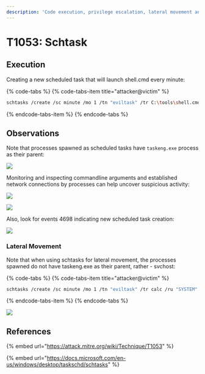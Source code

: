 ```yaml
---
description: 'Code execution, privilege escalation, lateral movement and persitence.'
---
```


# T1053: Schtask

## Execution

Creating a new scheduled task that will launch shell.cmd every minute:

{% code-tabs %}
{% code-tabs-item title="attacker@victim" %}
```bash
schtasks /create /sc minute /mo 1 /tn "eviltask" /tr C:\tools\shell.cmd /ru "SYSTEM"
```
{% endcode-tabs-item %}
{% endcode-tabs %}

## Observations

Note that processes spawned as scheduled tasks have `taskeng.exe` process as their parent:

![](../.gitbook/assets/schtask-ancestry.png)

Monitoring and inspecting commandline arguments and established network connections by processes can help uncover suspicious activity:

![](../.gitbook/assets/schtasks-created.png)

![](../.gitbook/assets/schtask-connection.png)

Also, look for events 4698 indicating new scheduled task creation:

![](../.gitbook/assets/schtasks-created-new-task.png)

### Lateral Movement

Note that when using schtasks for lateral movement, the processes spawned do not have taskeng.exe as their parent, rather - svchost:

{% code-tabs %}
{% code-tabs-item title="attacker@victim" %}
```bash
schtasks /create /sc minute /mo 1 /tn "eviltask" /tr calc /ru "SYSTEM" /s dc-mantvydas /u user /p password
```
{% endcode-tabs-item %}
{% endcode-tabs %}

![](../.gitbook/assets/schtasks-remote.png)

## References

{% embed url="https://attack.mitre.org/wiki/Technique/T1053" %}

{% embed url="https://docs.microsoft.com/en-us/windows/desktop/taskschd/schtasks" %}

